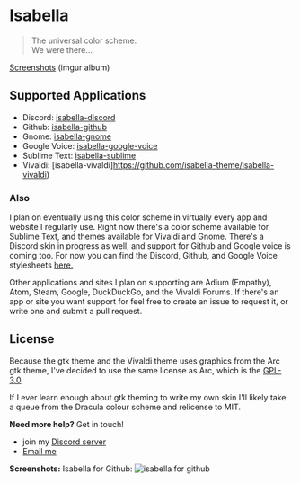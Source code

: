 # Isabella
> The universal color scheme.  
> We were there...

[Screenshots](https://imgur.com/a/p7yC7B7) (imgur album)

## Supported Applications
- Discord: [isabella-discord](https://github.com/isabella-theme/isabella-discord)
- Github: [isabella-github](https://github.com/isabella-theme/isabella-github)
- Gnome: [isabella-gnome](https://github.com/isabella-theme/isabella-sublime)
- Google Voice: [isabella-google-voice](https://github.com/isabella-theme/isabella-google-voice)
- Sublime Text: [isabella-sublime](https://github.com/isabella-theme/isabella-sublime)
- Vivaldi: [isabella-vivaldi]https://github.com/isabella-theme/isabella-vivaldi)

### Also

I plan on eventually using this color scheme in virtually every app and website I regularly use. Right now there's a color scheme available for Sublime Text, and themes available for Vivaldi and Gnome. There's a Discord skin in progress as well, and support for Github and Google voice is coming too. For now you can find the Discord, Github, and Google Voice stylesheets [here.](https://github.com/Tiamarth/Isabella/tree/master/userstyles)

Other applications and sites I plan on supporting are Adium (Empathy), Atom, Steam, Google, DuckDuckGo, and the Vivaldi Forums. If there's an app or site you want support for feel free to create an issue to request it, or write one and submit a pull request.

## License
Because the gtk theme and the Vivaldi theme uses graphics from the Arc gtk theme, I've decided to use the same license as Arc, which is the [GPL-3.0](./LICENSE)

If I ever learn enough about gtk theming to write my own skin I'll likely take a queue from the Dracula colour scheme and relicense to MIT.

**Need more help?** Get in touch!
- join my [Discord server](https://discord.gg/ZfDP2ZV)
- [Email me](mailto:jontiamac@gmail.com)

**Screenshots:**
Isabella for Github:
![isabella for github](https://cdn.discordapp.com/attachments/404363644453912577/571985761780498455/unknown.png)
